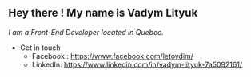 
## Hey there ! My name is Vadym Lityuk

*I am a  Front-End Developer located in Quebec.*

<!-- ![Alt Text](https://sun9-8.userapi.com/impf/whZbZZhdwJSJc9TMGa5ARalflJlNZ47JLke15w/PTisX_4NjDM.jpg?size=774x191&quality=96&proxy=1&sign=41dfb38aac1eaf0d7ebee9727459e529)
 -->

* Get in touch
  * Facebook : https://www.facebook.com/letovdim/
  * LinkedIn: https://www.linkedin.com/in/vadym-lityuk-7a5092161/




 

